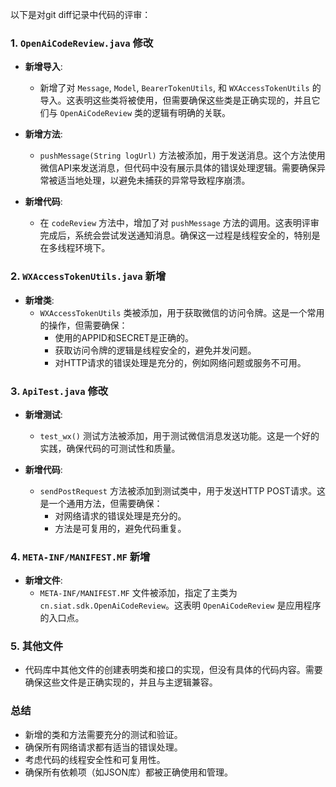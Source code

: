 以下是对git diff记录中代码的评审：

### 1. `OpenAiCodeReview.java` 修改

- **新增导入**:
  - 新增了对 `Message`, `Model`, `BearerTokenUtils`, 和 `WXAccessTokenUtils` 的导入。这表明这些类将被使用，但需要确保这些类是正确实现的，并且它们与 `OpenAiCodeReview` 类的逻辑有明确的关联。

- **新增方法**:
  - `pushMessage(String logUrl)` 方法被添加，用于发送消息。这个方法使用微信API来发送消息，但代码中没有展示具体的错误处理逻辑。需要确保异常被适当地处理，以避免未捕获的异常导致程序崩溃。

- **新增代码**:
  - 在 `codeReview` 方法中，增加了对 `pushMessage` 方法的调用。这表明评审完成后，系统会尝试发送通知消息。确保这一过程是线程安全的，特别是在多线程环境下。

### 2. `WXAccessTokenUtils.java` 新增

- **新增类**:
  - `WXAccessTokenUtils` 类被添加，用于获取微信的访问令牌。这是一个常用的操作，但需要确保：
    - 使用的APPID和SECRET是正确的。
    - 获取访问令牌的逻辑是线程安全的，避免并发问题。
    - 对HTTP请求的错误处理是充分的，例如网络问题或服务不可用。

### 3. `ApiTest.java` 修改

- **新增测试**:
  - `test_wx()` 测试方法被添加，用于测试微信消息发送功能。这是一个好的实践，确保代码的可测试性和质量。

- **新增代码**:
  - `sendPostRequest` 方法被添加到测试类中，用于发送HTTP POST请求。这是一个通用方法，但需要确保：
    - 对网络请求的错误处理是充分的。
    - 方法是可复用的，避免代码重复。

### 4. `META-INF/MANIFEST.MF` 新增

- **新增文件**:
  - `META-INF/MANIFEST.MF` 文件被添加，指定了主类为 `cn.siat.sdk.OpenAiCodeReview`。这表明 `OpenAiCodeReview` 是应用程序的入口点。

### 5. 其他文件

- 代码库中其他文件的创建表明类和接口的实现，但没有具体的代码内容。需要确保这些文件是正确实现的，并且与主逻辑兼容。

### 总结

- 新增的类和方法需要充分的测试和验证。
- 确保所有网络请求都有适当的错误处理。
- 考虑代码的线程安全性和可复用性。
- 确保所有依赖项（如JSON库）都被正确使用和管理。